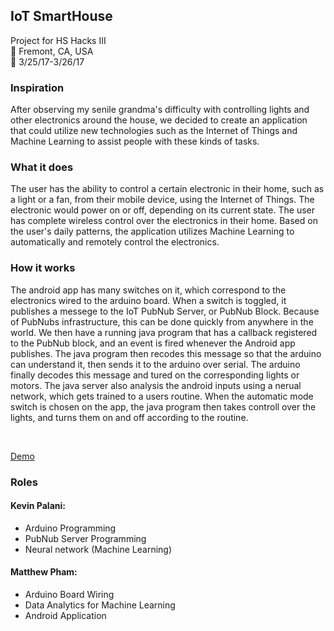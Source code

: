 ## IoT SmartHouse

Project for HS Hacks III <br>
:round_pushpin: 
Fremont, CA, USA<br>
:date: 3/25/17-3/26/17

### Inspiration

After observing my senile grandma's difficulty with controlling lights and other electronics around the house, we decided to create an application that could utilize new technologies such as the Internet of Things and Machine Learning to assist people with these kinds of tasks.

### What it does

The user has the ability to control a certain electronic in their home, such as a light or a fan, from their mobile device, using the Internet of Things. The electronic would power on or off, depending on its current state. The user has complete wireless control over the electronics in their home. Based on the user's daily patterns, the application utilizes Machine Learning to automatically and remotely control the electronics.

### How it works

The android app has many switches on it, which correspond to the electronics wired to the arduino board. When a switch is toggled, it publishes a messege to the IoT PubNub Server, or PubNub Block. Because of PubNubs infrastructure, this can be done quickly from anywhere in the world. We then have a running java program that has a callback registered to the PubNub block, and an event is fired whenever the Android app publishes. The java program then recodes this message so that the arduino can understand it, then sends it to the arduino over serial. The arduino finally decodes this message and tured on the corresponding lights or motors. The java server also analysis the android inputs using a nerual network, which gets trained to a users routine. When the automatic mode switch is chosen on the app, the java program then takes controll over the lights, and turns them on and off according to the routine.
<br>
<!--<img src="https://github.com/KevinAndMatthewsProjects/IoTSmartHouse_HsHacks/tree/master/img/iotsmarthouse.png" width="420" height="235">-->
<br>

<a href="http://imgur.com/2YIALEO">Demo</a>

### Roles
#### Kevin Palani:
* Arduino Programming
* PubNub Server Programming
* Neural network (Machine Learning)

 #### Matthew Pham:
* Arduino Board Wiring
* Data Analytics for Machine Learning
* Android Application
